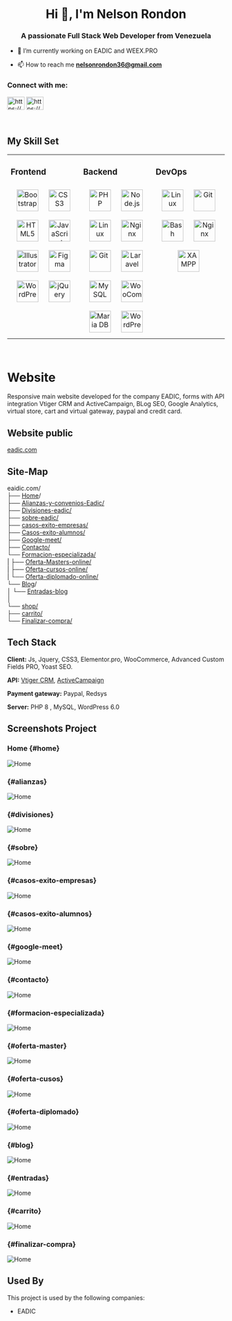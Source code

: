<h1 align="center">Hi 👋, I'm Nelson Rondon</h1>
<h3 align="center">A passionate Full Stack Web Developer from Venezuela</h3>

- 🔭 I’m currently working on EADIC and WEEX.PRO

- 📫 How to reach me **nelsonrondon36@gmail.com**


<h3 align="left">Connect with me:</h3>
<p align="left">
<a href="https://dev.to/nelsonrondondev" target="blank"><img align="center" src="https://raw.githubusercontent.com/rahuldkjain/github-profile-readme-generator/master/src/images/icons/Social/devto.svg" alt="https://dev.to/nelsonrondondev" height="30" width="40" /></a>
<a href="https://linkedin.com/in/https://www.linkedin.com/in/nelson-rondon-dev/" target="blank"><img align="center" src="https://raw.githubusercontent.com/rahuldkjain/github-profile-readme-generator/master/src/images/icons/Social/linked-in-alt.svg" alt="https://www.linkedin.com/in/nelson-rondon-dev/" height="30" width="40" /></a>
</p>

<br/>  


## My Skill Set  
<table><tr><td valign="top" width="33%">



### Frontend  
<div align="center">  
<a href="https://getbootstrap.com/docs/3.4/javascript/" target="_blank"><img style="margin: 10px" src="https://profilinator.rishav.dev/skills-assets/bootstrap-plain.svg" alt="Bootstrap" height="50" /></a>  
<a href="https://www.w3schools.com/css/" target="_blank"><img style="margin: 10px" src="https://profilinator.rishav.dev/skills-assets/css3-original-wordmark.svg" alt="CSS3" height="50" /></a>  
<a href="https://en.wikipedia.org/wiki/HTML5" target="_blank"><img style="margin: 10px" src="https://profilinator.rishav.dev/skills-assets/html5-original-wordmark.svg" alt="HTML5" height="50" /></a>  
<a href="https://www.javascript.com/" target="_blank"><img style="margin: 10px" src="https://profilinator.rishav.dev/skills-assets/javascript-original.svg" alt="JavaScript" height="50" /></a>  
<a href="https://www.adobe.com/in/products/illustrator.html" target="_blank"><img style="margin: 10px" src="https://profilinator.rishav.dev/skills-assets/adobe_illustrator-icon.svg" alt="Illustrator" height="50" /></a>  
<a href="https://www.figma.com/" target="_blank"><img style="margin: 10px" src="https://profilinator.rishav.dev/skills-assets/figma-icon.svg" alt="Figma" height="50" /></a>  
<a href="https://wordpress.com/" target="_blank"><img style="margin: 10px" src="https://profilinator.rishav.dev/skills-assets/wordpress.png" alt="WordPress" height="50" /></a>  
<a href="https://jquery.com/" target="_blank"><img style="margin: 10px" src="https://profilinator.rishav.dev/skills-assets/jquery.png" alt="jQuery" height="50" /></a>  
</div>

</td><td valign="top" width="33%">


### Backend  
<div align="center">  
<a href="https://www.php.net/" target="_blank"><img style="margin: 10px" src="https://profilinator.rishav.dev/skills-assets/php-original.svg" alt="PHP" height="50" /></a>  
<a href="https://nodejs.org/" target="_blank"><img style="margin: 10px" src="https://profilinator.rishav.dev/skills-assets/nodejs-original-wordmark.svg" alt="Node.js" height="50" /></a>  
<a href="https://www.linux.org/" target="_blank"><img style="margin: 10px" src="https://profilinator.rishav.dev/skills-assets/linux-original.svg" alt="Linux" height="50" /></a>  
<a href="https://www.nginx.com/" target="_blank"><img style="margin: 10px" src="https://profilinator.rishav.dev/skills-assets/nginx-original.svg" alt="Nginx" height="50" /></a>  
<a href="https://github.com/" target="_blank"><img style="margin: 10px" src="https://profilinator.rishav.dev/skills-assets/git-scm-icon.svg" alt="Git" height="50" /></a>  
<a href="https://laravel.com/" target="_blank"><img style="margin: 10px" src="https://profilinator.rishav.dev/skills-assets/laravel-plain-wordmark.svg" alt="Laravel" height="50" /></a>  
<a href="https://www.mysql.com/" target="_blank"><img style="margin: 10px" src="https://profilinator.rishav.dev/skills-assets/mysql-original-wordmark.svg" alt="MySQL" height="50" /></a>  
<a href="https://woocommerce.com/" target="_blank"><img style="margin: 10px" src="https://profilinator.rishav.dev/skills-assets/woocommerce.png" alt="WooCommerce" height="50" /></a>  
<a href="https://mariadb.org/" target="_blank"><img style="margin: 10px" src="https://profilinator.rishav.dev/skills-assets/mariadb.png" alt="Maria DB" height="50" /></a>  
<a href="https://wordpress.com/" target="_blank"><img style="margin: 10px" src="https://profilinator.rishav.dev/skills-assets/wordpress.png" alt="WordPress" height="50" /></a>  
</div>

</td><td valign="top" width="33%">


### DevOps  
<div align="center">  
<a href="https://www.linux.org/" target="_blank"><img style="margin: 10px" src="https://profilinator.rishav.dev/skills-assets/linux-original.svg" alt="Linux" height="50" /></a>  
<a href="https://github.com/" target="_blank"><img style="margin: 10px" src="https://profilinator.rishav.dev/skills-assets/git-scm-icon.svg" alt="Git" height="50" /></a>  
<a href="https://www.gnu.org/software/bash/" target="_blank"><img style="margin: 10px" src="https://profilinator.rishav.dev/skills-assets/gnu_bash-icon.svg" alt="Bash" height="50" /></a>  
<a href="https://www.nginx.com/" target="_blank"><img style="margin: 10px" src="https://profilinator.rishav.dev/skills-assets/nginx-original.svg" alt="Nginx" height="50" /></a>  
<a href="https://www.apachefriends.org/" target="_blank"><img style="margin: 10px" src="https://profilinator.rishav.dev/skills-assets/xampp.png" alt="XAMPP" height="50" /></a>  
</div>

</td></tr></table>  

<br/>  



# Website

Responsive main website developed for the company EADIC, forms with API integration Vtiger CRM and ActiveCampaign, BLog SEO, Google Analytics, virtual store, cart and virtual gateway, paypal and credit card.


## Website public

[eadic.com](https://eadic.com)



## Site-Map 

<div align="">  

eaidic.com/<br>
├── [Home](#home)/<br>
├── [Alianzas-y-convenios-Eadic/](#alianzas)<br>
├── [Divisiones-eadic/](#divisiones)<br>
├── [sobre-eadic/](#sobre)<br>
├── [casos-exito-empresas/](#casos-exito-empresas)<br>
├── [Casos-exito-alumnos/](#casos-exito-alumnos)<br>
├── [Google-meet/](#google-meet)<br>
├── [Contacto/](#contacto)<br>
└── [Formacion-especializada/](#formacion-especializada)<br>
|       ├── [Oferta-Masters-online/](#oferta-master)<br>
|       ├── [Oferta-cursos-online/](#oferta-cusos)<br>
|       └── [Oferta-diplomado-online/](#oferta-diplomado)<br>
└── [Blog](#blog)/<br>
│       └── [Entradas-blog](#entradas)<br>
│ <br>
└── [shop/](#home)<br>
        ├── [carrito/](#carrito)<br>
        └── [Finalizar-compra/](#finalizar-compra)<br>
 </div> 


## Tech Stack



**Client:**  Js, Jquery, CSS3, Elementor.pro, WooCommerce, Advanced Custom Fields PRO, Yoast SEO.


**API:** [Vtiger CRM](https://help.vtiger.com/article/147111249-Rest-API-Manual), [ActiveCampaign](https://developers.activecampaign.com/reference/overview)


**Payment gateway:** Paypal, Redsys


**Server:** PHP 8 , MySQL, WordPress 6.0


## Screenshots Project


### Home {#home}

![Home](https://stupefied-kepler.143-198-236-91.plesk.page/img/eadic.com/home.png)

###  {#alianzas}

![Home](https://stupefied-kepler.143-198-236-91.plesk.page/img/eadic.com/Alianzas-y-convenios-Eadic.png)


###  {#divisiones}

![Home](https://stupefied-kepler.143-198-236-91.plesk.page/img/eadic.com/Divisiones-eadic.png)

###  {#sobre}

![Home](https://stupefied-kepler.143-198-236-91.plesk.page/img/eadic.com/sobre-eadic.png)

###  {#casos-exito-empresas}

![Home](https://stupefied-kepler.143-198-236-91.plesk.page/img/eadic.com/casos-exito-empresas.png)

###  {#casos-exito-alumnos}

![Home](https://stupefied-kepler.143-198-236-91.plesk.page/img/eadic.com/Casos-exito-alumnos.png)

###  {#google-meet}

![Home](https://stupefied-kepler.143-198-236-91.plesk.page/img/eadic.com/google-meet.png)

###  {#contacto}

![Home](https://stupefied-kepler.143-198-236-91.plesk.page/img/eadic.com/contacto.png)

###  {#formacion-especializada}

![Home](https://stupefied-kepler.143-198-236-91.plesk.page/img/eadic.com/formacion-especializada.png)

###  {#oferta-master}

![Home](https://stupefied-kepler.143-198-236-91.plesk.page/img/eadic.com/Oferta-Masters-online.png)

###  {#oferta-cusos}

![Home](https://stupefied-kepler.143-198-236-91.plesk.page/img/eadic.com/Oferta-cursos-online.png)

###  {#oferta-diplomado}

![Home](https://stupefied-kepler.143-198-236-91.plesk.page/img/eadic.com/Oderta-diplomado-online.png)


###  {#blog}

![Home](https://stupefied-kepler.143-198-236-91.plesk.page/img/eadic.com/blog-eadic.png)

###  {#entradas}

![Home](https://stupefied-kepler.143-198-236-91.plesk.page/img/eadic.com/entrada.png)

###  {#carrito}

![Home](https://stupefied-kepler.143-198-236-91.plesk.page/img/eadic.com/carrito.png)

###  {#finalizar-compra}

![Home](https://stupefied-kepler.143-198-236-91.plesk.page/img/eadic.com/Finalizar-compra.png)

## Used By

This project is used by the following companies:

- EADIC




  
